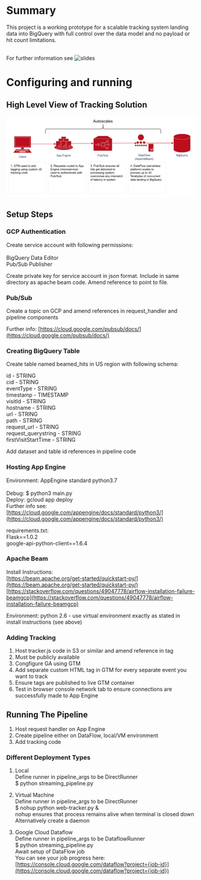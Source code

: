 # Summary

This project is a working prototype for a scalable tracking system landing data into BigQuery with full control over the data model and no payload or hit count limitations.<br/><br/>

For further information see ![slides](https://docs.google.com/presentation/d/1CNwJ5Xg8dDTsVH6_CyLoAly3bjMKO6iuATM2QhaOqxc/)<br/>


# Configuring and running

## High Level View of Tracking Solution

![High Level View of Tracking Solution](https://github.com/nkoronka/custom-web-tracking-with-apache-beam/blob/master/high-level-solution.png?raw=true)<br/>

## Setup Steps

### GCP Authentication
Create service account with following permissions:<br/>
<br/>
BigQuery Data Editor<br/>
Pub/Sub Publisher<br/>

Create private key for service account in json format. Include in same directory as apache beam code. Amend reference to point to file.<br/>

### Pub/Sub
Create a topic on GCP and amend references in request_handler and pipeline components<br/>

Further info: [https://cloud.google.com/pubsub/docs/](https://cloud.google.com/pubsub/docs/)

### Creating BigQuery Table

Create table named beamed_hits in US region with following schema:<br/>

  id - STRING<br/>
  cid - STRING<br/>
  eventType - STRING<br/>
  timestamp - TIMESTAMP<br/>
  visitId - STRING<br/>
  hostname - STRING<br/>
  url - STRING<br/>
  path - STRING<br/>
  request_url - STRING<br/>
  request_querystring - STRING<br/>
  firstVisitStartTime - STRING<br/>

Add dataset and table id references in pipeline code<br/>


### Hosting App Engine

Environment: AppEngine standard python3.7<br/>
<br/>
Debug: $ python3 main.py<br/>
Deploy: gcloud app deploy<br/>
Further info see: [https://cloud.google.com/appengine/docs/standard/python3/](https://cloud.google.com/appengine/docs/standard/python3/)<br/>

requirements.txt:<br/>
  Flask==1.0.2<br/>
  google-api-python-client==1.6.4<br/>


### Apache Beam

Install Instructions:<br/>
[https://beam.apache.org/get-started/quickstart-py/](https://beam.apache.org/get-started/quickstart-py/)<br/>
[https://stackoverflow.com/questions/49047778/airflow-installation-failure-beamgcp](https://stackoverflow.com/questions/49047778/airflow-installation-failure-beamgcp)<br/>

Environment: python 2.6 - use virtual environment exactly as stated in install instructions (see above)<br/>


### Adding Tracking

1. Host tracker.js code in S3 or similar and amend reference in tag<br/>
2. Must be publicly available<br/>
3. Congfigure GA using GTM<br/>
4. Add separate custom HTML tag in GTM for every separate event you want to track<br/>
5. Ensure tags are published to live GTM container<br/>
6. Test in browser console network tab to ensure connections are successfully made to App Engine<br/>


## Running The Pipeline

1. Host request handler on App Engine<br/>
2. Create pipeline either on DataFlow, local/VM environment<br/>
3. Add tracking code<br/>


### Different Deployment Types

1. Local<br/>
  Define runner in pipeline_args to be DirectRunner<br/>
  $ python streaming_pipeline.py<br/>

2. Virtual Machine<br/>
  Define runner in pipeline_args to be DirectRunner<br/>
  $ nohup python web-tracker.py &<br/>
  nohup ensures that process remains alive when terminal is closed down<br/>
  Alternatively create a daemon<br/>

3. Google Cloud Dataflow<br/>
  Define runner in pipeline_args to be DataflowRunner<br/>
  $ python streaming_pipeline.py<br/>
  Await setup of DataFlow job<br/>
  You can see your job progress here: [https://console.cloud.google.com/dataflow?project={job-id}](https://console.cloud.google.com/dataflow?project={job-id})<br/>
